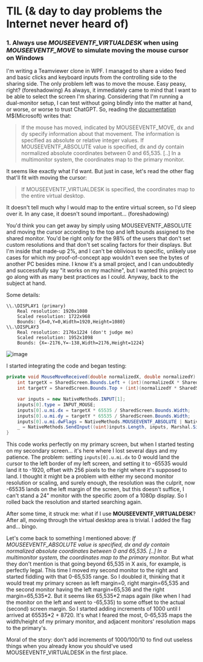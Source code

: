 # TIL (& day to day problems the Internet never heard of)

### 1. Always use *MOUSEEVENTF_VIRTUALDESK* when using *MOUSEEVENTF_MOVE* to simulate moving the mouse cursor on Windows

I'm writing a Teamviewer clone in WPF. I managed to share a video feed and basic clicks and keyboard inputs from the controlling side to the sharing side. The only problem left was to move the mouse. Easy peasy, right? (foreshadowing)
As always, it immediately came to mind that I want to be able to select the screen I'm sharing. Considering that I'm running a dual-monitor setup, I can test without going blindly into the matter at hand, or worse, or worse to trust ChatGPT. So, reading the [documentation](https://learn.microsoft.com/en-gb/windows/win32/api/winuser/ns-winuser-mouseinput) M$(Microsoft) writes that:
>If the mouse has moved, indicated by MOUSEEVENTF_MOVE, dx and dy specify information about that movement. The information is specified as absolute or relative integer values.
>If MOUSEEVENTF_ABSOLUTE value is specified, dx and dy contain normalized absolute coordinates between 0 and 65,535. [..] In a multimonitor system, the coordinates map to the primary monitor.

It seems like exactly what I'd want. But just in case, let's read the other flag that'll fit with moving the cursor:
> If MOUSEEVENTF_VIRTUALDESK is specified, the coordinates map to the entire virtual desktop.

It doesn't tell much why I would map to the entire virtual screen, so I'd sleep over it. In any case, it doesn't sound important... (foreshadowing)

You'd think you can get away by simply using MOUSEEVENTF_ABSOLUTE and moving the cursor according to the top and left bounds assigned to the shared monitor. You'd be right only for the 98% of the users that don't set custom resolutions and that don't set scaling factors for their displays. But I'm inside that made-up 2%, and I can't be oblivious to specific, unlikely use cases for which my proof-of-concept app wouldn't even see the bytes of another PC besides mine. I know it's a small project, and I can undoubtedly and successfully say "it works on my machine", but I wanted this project to go along with as many best practices as I could. Anyway, back to the subject at hand.

Some details:
```
\\.\DISPLAY1 (primary)
	Real resolution: 1920x1080
	Scaled resolution: 1722x968
	Bounds: {X=0,Y=0,Width=1920,Height=1080}
\\.\DISPLAY3
	Real resolution: 2176x1224 (don't judge me)
	Scaled resolution: 1952x1098
	Bounds: {X=-2176,Y=-138,Width=2176,Height=1224}
```
![image](https://github.com/user-attachments/assets/9a6a634d-9b5b-4127-bcb7-86c3921c2a7d)


I started integrating the code and began testing:
```c#
private void MouseMoveReceived(double normalizedX, double normalizedY) {
	int targetX = SharedScreen.Bounds.Left + (int)(normalizedX * SharedScreen.Bounds.Width);
	int targetY = SharedScreen.Bounds.Top + (int)(normalizedY * SharedScreen.Bounds.Height);

	var inputs = new NativeMethods.INPUT[1];
	inputs[0].type = INPUT_MOUSE;
	inputs[0].u.mi.dx = targetX * 65535 / SharedScreen.Bounds.Width;
	inputs[0].u.mi.dy = targetY * 65535 / SharedScreen.Bounds.Width;
	inputs[0].u.mi.dwFlags = NativeMethods.MOUSEEVENTF_ABSOLUTE | NativeMethods.MOUSEEVENTF_MOVE;
	_ = NativeMethods.SendInput((uint)inputs.Length, inputs, Marshal.SizeOf(typeof(NativeMethods.INPUT)));
}
```
This code works perfectly on my primary screen, but when I started testing on my secondary screen... it's here where I lost several days and my patience. The problem: setting `inputs[0].u.mi.dx` to 0 would land the cursor to the left border of my left screen, and setting it to -65535 would land it to -1920, offset with 256 pixels to the right where it's supposed to land.
I thought it might be a problem with either my second monitor resolution or scaling, and surely enough, the resolution was the culprit, now -65535 lands on the left margin of the screen, but this doesn't suffice, I can't stand a 24" monitor with the specific zoom of a 1080p display. So I rolled back the resolution and started searching again.

After some time, it struck me: what if I use **MOUSEEVENTF_VIRTUALDESK**? After all, moving through the virtual desktop area is trivial. I added the flag and... bingo.


Let's come back to something I mentioned above: *If MOUSEEVENTF_ABSOLUTE value is specified, dx and dy contain normalized absolute coordinates between 0 and 65,535. [..] In a multimonitor system, the coordinates map to the primary monitor.* But what they don't mention is that going beyond 65,535 in X axis, for example, is perfectly legal. This time I moved my second monitor to the right and started fiddling with that 0-65,535 range. So I doubled it, thinking that it would treat my primary screen as left margin=0, right margin=65,535 and the second monitor having the left margin=65,536 and the right margin=65,535\*2. But it seems like 65,535\*2 maps again (like when I had the monitor on the left and went to -65,535) to some offset to the actual (second) screen margin. So I started adding increments of 1000 until I arrived at 65535\*2 + 8720. It's what I feared the most, 0-65,535 maps the width/height of my primary monitor, and adjacent monitors' resolution maps to the primary's.

Moral of the story: don't add increments of 1000/100/10 to find out useless things when you already know you should've used MOUSEEVENTF_VIRTUALDESK in the first place.
